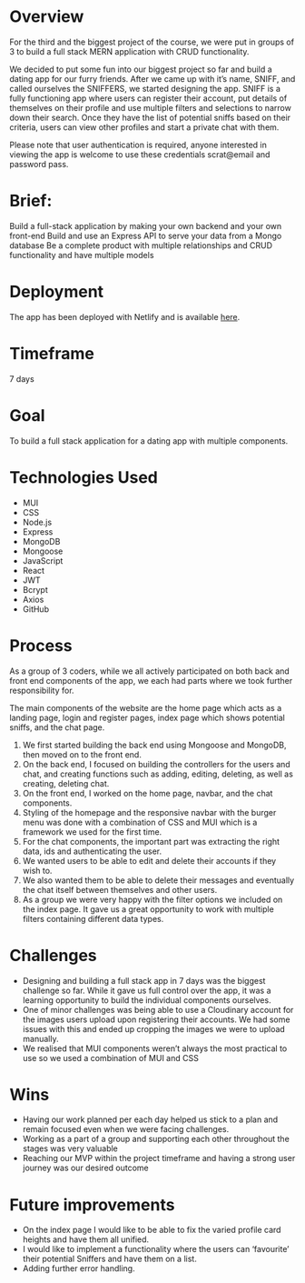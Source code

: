 # Overview
For the third and the biggest project of the course, we were put in groups of 3 to build a full stack MERN application with CRUD functionality. 

We decided to put some fun into our biggest project so far and build a dating app for our furry friends. After we came up with it’s name, SNIFF, and called ourselves the SNIFFERS, we started designing the app. SNIFF is a fully functioning app where users can register their account, put details of themselves on their profile and use multiple filters and selections to narrow down their search. Once they have the list of potential sniffs based on their criteria, users can view other profiles and start a private chat with them. 

Please note that user authentication is required, anyone interested in viewing the app is welcome to use these credentials scrat@email and password pass.

# Brief:
Build a full-stack application by making your own backend and your own front-end
Build and use an Express API to serve your data from a Mongo database
Be a complete product with multiple relationships and CRUD functionality and have multiple models

# Deployment
The app has been deployed with Netlify and is available [here](https://sniff-project-three.netlify.app/).

# Timeframe
7 days

# Goal
To build a full stack application for a dating app with multiple components.

# Technologies Used
* MUI 
* CSS
* Node.js
* Express
* MongoDB
* Mongoose
* JavaScript
* React
* JWT
* Bcrypt
* Axios
* GitHub

# Process
As a group of 3 coders, while we all actively participated on both back and front end components of the app, we each had parts where we took further responsibility for. 

The main components of the website are the home page which acts as a landing page, login and register pages, index page which shows potential sniffs, and the chat page. 

1. We first started building the back end using Mongoose and MongoDB, then moved on to the front end.
2. On the back end, I focused on building the controllers for the users and chat, and creating functions such as adding, editing, deleting, as well as creating, deleting chat.
3. On the front end, I worked on the home page, navbar, and the chat components. 
4. Styling of the homepage and the responsive navbar with the burger menu was done with a combination of CSS and MUI which is a framework we used for the first time.
5. For the chat components, the important part was extracting the right data, ids and authenticating the user.
6. We wanted users to be able to edit and delete their accounts if they wish to.
7. We also wanted them to be able to delete their messages and eventually the chat itself between themselves and other users. 
8. As a group we were very happy with the filter options we included on the index page. It gave us a great opportunity to work with multiple filters containing different data types. 

# Challenges
* Designing and building a full stack app in 7 days was the biggest challenge so far. While it gave us full control over the app, it was a learning opportunity to build the individual components ourselves. 
* One of minor challenges was being able to use a Cloudinary account for the images users upload upon registering their accounts. We had some issues with this and ended up cropping the images we were to upload manually. 
* We realised that MUI components weren’t always the most practical to use so we used a combination of MUI and CSS

# Wins
* Having our work planned per each day helped us stick to a plan and remain focused even when we were facing challenges.
* Working as a part of a group and supporting each other throughout the stages was very valuable
* Reaching our MVP within the project timeframe and having a strong user journey was our desired outcome

# Future improvements
* On the index page I would like to be able to fix the varied profile card heights and have them all unified. 
* I would like to implement a functionality where the users can ‘favourite’ their potential Sniffers and have them on a list.
* Adding further error handling.
